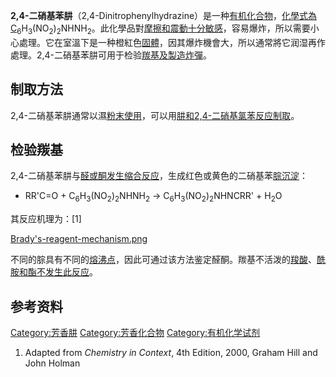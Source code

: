 **2,4-二硝基苯肼**（2,4-Dinitrophenylhydrazine）是一种[有机化合物](../Page/有机化合物.md "wikilink")，[化學式為C](../Page/化學式.md "wikilink")<sub>6</sub>H<sub>3</sub>(NO<sub>2</sub>)<sub>2</sub>NHNH<sub>2</sub>。此化學品對[摩擦和](../Page/摩擦.md "wikilink")[震動十分敏感](../Page/震動.md "wikilink")，容易爆炸，所以需要小心處理。它在室溫下是一种橙紅色[固體](../Page/固體.md "wikilink")，因其爆炸機會大，所以通常將它润湿再作處理。2,4-二硝基苯肼可用于检验[羰基及製造炸彈](../Page/羰基.md "wikilink")。

## 制取方法

2,4-二硝基苯肼通常以濕[粉末使用](../Page/粉末.md "wikilink")，可以用[肼和](../Page/肼.md "wikilink")[2,4-二硝基氯苯](../Page/2,4-二硝基氯苯.md "wikilink")[反应制取](../Page/化學反應.md "wikilink")。

## 检验羰基

2,4-二硝基苯肼与[醛或](../Page/醛.md "wikilink")[酮发生](../Page/酮.md "wikilink")[缩合反应](../Page/缩合.md "wikilink")，生成红色或黄色的二硝基苯[腙沉淀](../Page/腙.md "wikilink")：

  -
    RR'C=O +
    C<sub>6</sub>H<sub>3</sub>(NO<sub>2</sub>)<sub>2</sub>NHNH<sub>2</sub>
    → C<sub>6</sub>H<sub>3</sub>(NO<sub>2</sub>)<sub>2</sub>NHNCRR' +
    H<sub>2</sub>O

其反应机理为：\[1\]

[Brady's-reagent-mechanism.png](https://zh.wikipedia.org/wiki/File:Brady's-reagent-mechanism.png "fig:Brady's-reagent-mechanism.png")

不同的腙具有不同的[熔](../Page/熔点.md "wikilink")[沸点](../Page/沸点.md "wikilink")，因此可通过该方法鉴定醛酮。羰基不活泼的[羧酸](../Page/羧酸.md "wikilink")、[酰胺和](../Page/酰胺.md "wikilink")[酯不发生此反应](../Page/酯.md "wikilink")。

## 参考资料

[Category:芳香肼](https://zh.wikipedia.org/wiki/Category:芳香肼 "wikilink")
[Category:芳香化合物](https://zh.wikipedia.org/wiki/Category:芳香化合物 "wikilink")
[Category:有机化学试剂](https://zh.wikipedia.org/wiki/Category:有机化学试剂 "wikilink")

1.  Adapted from *Chemistry in Context*, 4th Edition, 2000, Graham Hill
    and John Holman